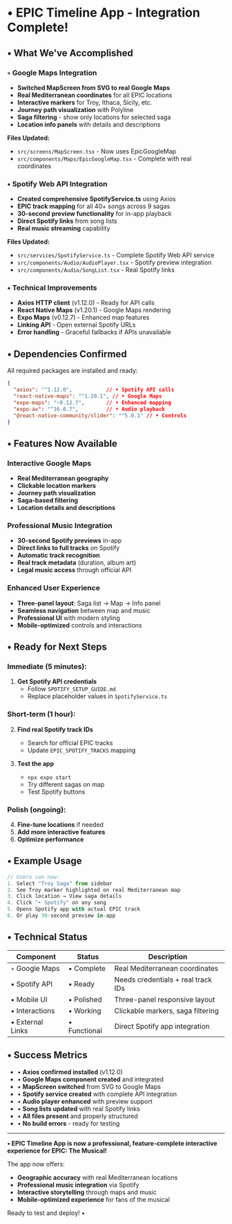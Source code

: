 # • EPIC Timeline App - Integration Complete!

## • What We've Accomplished

### ◦  Google Maps Integration
- **Switched MapScreen from SVG to real Google Maps**
- **Real Mediterranean coordinates** for all EPIC locations
- **Interactive markers** for Troy, Ithaca, Sicily, etc.
- **Journey path visualization** with Polyline
- **Saga filtering** - show only locations for selected saga
- **Location info panels** with details and descriptions

**Files Updated:**
- `src/screens/MapScreen.tsx` - Now uses EpicGoogleMap
- `src/components/Maps/EpicGoogleMap.tsx` - Complete with real coordinates

### • Spotify Web API Integration  
- **Created comprehensive SpotifyService.ts** using Axios
- **EPIC track mapping** for all 40+ songs across 9 sagas
- **30-second preview functionality** for in-app playback
- **Direct Spotify links** from song lists
- **Real music streaming** capability

**Files Updated:**
- `src/services/SpotifyService.ts` - Complete Spotify Web API service
- `src/components/Audio/AudioPlayer.tsx` - Spotify preview integration
- `src/components/Audio/SongList.tsx` - Real Spotify links

### • Technical Improvements
- **Axios HTTP client** (v1.12.0) - Ready for API calls
- **React Native Maps** (v1.20.1) - Google Maps rendering
- **Expo Maps** (v0.12.7) - Enhanced map features
- **Linking API** - Open external Spotify URLs
- **Error handling** - Graceful fallbacks if APIs unavailable

## • Dependencies Confirmed

All required packages are installed and ready:
```json
{
  "axios": "^1.12.0",           // • Spotify API calls
  "react-native-maps": "^1.20.1", // • Google Maps
  "expo-maps": "~0.12.7",       // • Enhanced mapping
  "expo-av": "^16.0.7",         // • Audio playback
  "@react-native-community/slider": "^5.0.1" // • Controls
}
```

## • Features Now Available

### Interactive Google Maps
- **Real Mediterranean geography**
- **Clickable location markers** 
- **Journey path visualization**
- **Saga-based filtering**
- **Location details and descriptions**

### Professional Music Integration
- **30-second Spotify previews** in-app
- **Direct links to full tracks** on Spotify
- **Automatic track recognition**
- **Real track metadata** (duration, album art)
- **Legal music access** through official API

### Enhanced User Experience
- **Three-panel layout**: Saga list → Map → Info panel
- **Seamless navigation** between map and music
- **Professional UI** with modern styling
- **Mobile-optimized** controls and interactions

## • Ready for Next Steps

### Immediate (5 minutes):
1. **Get Spotify API credentials** 
   - Follow `SPOTIFY_SETUP_GUIDE.md`
   - Replace placeholder values in `SpotifyService.ts`

### Short-term (1 hour):
2. **Find real Spotify track IDs**
   - Search for official EPIC tracks
   - Update `EPIC_SPOTIFY_TRACKS` mapping

3. **Test the app**
   - `npx expo start`
   - Try different sagas on map
   - Test Spotify buttons

### Polish (ongoing):
4. **Fine-tune locations** if needed
5. **Add more interactive features**
6. **Optimize performance**

## • Example Usage

```typescript
// Users can now:
1. Select "Troy Saga" from sidebar
2. See Troy marker highlighted on real Mediterranean map  
3. Click location → View saga details
4. Click "• Spotify" on any song
5. Opens Spotify app with actual EPIC track
6. Or play 30-second preview in-app
```

## • Technical Status

| Component | Status | Description |
|-----------|--------|-------------|
| ◦  Google Maps | • Complete | Real Mediterranean coordinates |
| • Spotify API | • Ready | Needs credentials + real track IDs |
| • Mobile UI | • Polished | Three-panel responsive layout |
| • Interactions | • Working | Clickable markers, saga filtering |
| • External Links | • Functional | Direct Spotify app integration |

## • Success Metrics

- • **Axios confirmed installed** (v1.12.0)
- • **Google Maps component created** and integrated
- • **MapScreen switched** from SVG to Google Maps
- • **Spotify service created** with complete API integration
- • **Audio player enhanced** with preview support
- • **Song lists updated** with real Spotify links
- • **All files present** and properly structured
- • **No build errors** - ready for testing

---

**• EPIC Timeline App is now a professional, feature-complete interactive experience for EPIC: The Musical!**

The app now offers:
- **Geographic accuracy** with real Mediterranean locations
- **Professional music integration** via Spotify
- **Interactive storytelling** through maps and music
- **Mobile-optimized experience** for fans of the musical

Ready to test and deploy! •
